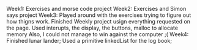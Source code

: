 Week1:
Exercises and morse code project
Week2:
Exercises and Simon says project
Week3:
Played around with the exercises trying to figure out how thigns work.
Finished Weekly project usign everything requested on the page.
Used interupts, the display, the buttons, malloc to allocate memory
Also, I could not manage to win against the computer ;(
Week4:
Finished lunar lander; Used a primitive linkedList for the log book;